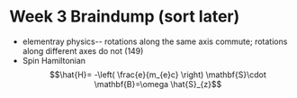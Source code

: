 # Week 3 Braindump (sort later)
- elementray physics-- rotations along the same axis commute; rotations along different axes do not (149)
- Spin Hamiltonian $$\hat{H}= -\left( \frac{e}{m_{e}c} \right) \mathbf{S}\cdot \mathbf{B}=\omega \hat{S}_{z}$$